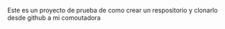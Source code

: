 Este es un proyecto de prueba de como crear un respositorio y clonarlo desde github a mi comoutadora 